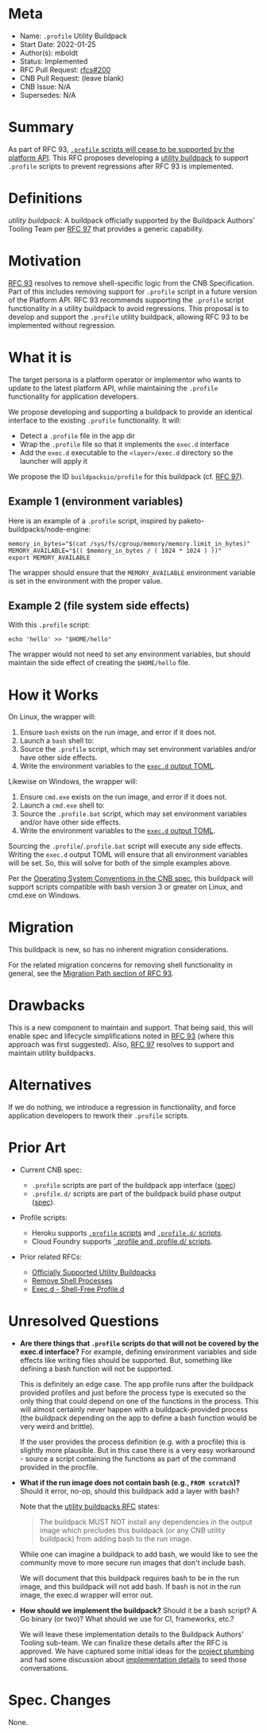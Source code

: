 # Meta
[meta]: #meta
- Name: `.profile` Utility Buildpack
- Start Date: 2022-01-25
- Author(s): mboldt
- Status: Implemented
- RFC Pull Request: [rfcs#200](https://github.com/buildpacks/rfcs/pull/200)
- CNB Pull Request: (leave blank)
- CNB Issue: N/A
- Supersedes: N/A

# Summary
[summary]: #summary

As part of RFC 93, [`.profile` scripts will cease to be supported by the platform API](https://github.com/buildpacks/rfcs/blob/main/text/0093-remove-shell-processes.md#appprofile).
This RFC proposes developing a [utility buildpack](https://github.com/buildpacks/rfcs/blob/main/text/0097-official-utility-buildpacks.md) to support `.profile` scripts to prevent regressions after RFC 93 is implemented.

# Definitions
[definitions]: #definitions

*utility buildpack*: A buildpack officially supported by the Buildpack Authors' Tooling Team per [RFC 97](https://github.com/buildpacks/rfcs/blob/main/text/0097-official-utility-buildpacks.md) that provides a generic capability.

# Motivation
[motivation]: #motivation

[RFC 93](https://github.com/buildpacks/rfcs/blob/main/text/0093-remove-shell-processes.md) resolves to remove shell-specific logic from the CNB Specification.
Part of this includes removing support for `.profile` script in a future version of the Platform API.
RFC 93 recommends supporting the `.profile` script functionality in a utility buildpack to avoid regressions.
This proposal is to develop and support the `.profile` utility buildpack, allowing RFC 93 to be implemented without regression.

# What it is
[what-it-is]: #what-it-is

The target persona is a platform operator or implementor who wants to update to the latest platform API, while maintaining the `.profile` functionality for application developers.

We propose developing and supporting a buildpack to provide an identical interface to the existing `.profile` functionality.
It will:

- Detect a `.profile` file in the app dir
- Wrap the `.profile` file so that it implements the `exec.d` interface
- Add the `exec.d` executable to the `<layer>/exec.d` directory so the launcher will apply it

We propose the ID `buildpacksio/profile` for this buildpack (cf. [RFC 97](https://github.com/buildpacks/rfcs/blob/main/text/0097-official-utility-buildpacks.md#what-it-is)).

## Example 1 (environment variables)

Here is an example of a `.profile` script, inspired by paketo-buildpacks/node-engine:

```
memory_in_bytes="$(cat /sys/fs/cgroup/memory/memory.limit_in_bytes)"
MEMORY_AVAILABLE="$(( $memory_in_bytes / ( 1024 * 1024 ) ))"
export MEMORY_AVAILABLE
```

The wrapper should ensure that the `MEMORY_AVAILABLE` environment variable is set in the environment with the proper value.

## Example 2 (file system side effects)

With this `.profile` script:

```
echo 'hello' >> "$HOME/hello"
```

The wrapper would not need to set any environment variables, but should maintain the side effect of creating the `$HOME/hello` file.


# How it Works
[how-it-works]: #how-it-works

On Linux, the wrapper will:

1. Ensure `bash` exists on the run image, and error if it does not.
1. Launch a `bash` shell to:
  1. Source the `.profile` script, which may set environment variables and/or have other side effects.
  1. Write the environment variables to the [`exec.d` output TOML](https://github.com/buildpacks/spec/blob/main/buildpack.md#execd-output-toml).

Likewise on Windows, the wrapper will:

1. Ensure `cmd.exe` exists on the run image, and error if it does not.
1. Launch a `cmd.exe` shell to:
  1. Source the `.profile.bat` script, which may set environment variables and/or have other side effects.
  1. Write the environment variables to the [`exec.d` output TOML](https://github.com/buildpacks/spec/blob/main/buildpack.md#execd-output-toml).

Sourcing the `.profile`/`.profile.bat` script will execute any side effects.
Writing the `exec.d` output TOML will ensure that all environment variables will be set.
So, this will solve for both of the simple examples above.

Per the [Operating System Conventions in the CNB spec](https://github.com/buildpacks/spec#operating-system-conventions), this buildpack will support scripts compatible with bash version 3 or greater on Linux, and cmd.exe on Windows.

# Migration
[migration]: #migration

This buildpack is new, so has no inherent migration considerations.

For the related migration concerns for removing shell functionality in general, see the [Migration Path section of RFC 93](https://github.com/buildpacks/rfcs/blob/main/text/0093-remove-shell-processes.md#migration-path).

# Drawbacks
[drawbacks]: #drawbacks

This is a new component to maintain and support.
That being said, this will enable spec and lifecycle simplifications noted in [RFC 93](https://github.com/buildpacks/rfcs/blob/main/text/0093-remove-shell-processes.md) (where this approach was first suggested).
Also, [RFC 97](https://github.com/buildpacks/rfcs/blob/main/text/0097-official-utility-buildpacks.md) resolves to support and maintain utility buildpacks.

# Alternatives
[alternatives]: #alternatives

If we do nothing, we introduce a regression in functionality, and force application developers to rework their `.profile` scripts.


# Prior Art
[prior-art]: #prior-art

- Current CNB spec:
  - `.profile` scripts are part of the buildpack app interface ([spec](https://github.com/buildpacks/spec/blob/main/buildpack.md#app-interface))
  - `.profile.d/` scripts are part of the buildpack build phase output ([spec](https://github.com/buildpacks/spec/blob/main/buildpack.md#build)).

- Profile scripts:
  - Heroku supports [`.profile` scripts](https://devcenter.heroku.com/articles/dynos#the-profile-file) and [`.profile.d/` scripts](https://devcenter.heroku.com/articles/buildpack-api#profile-d-scripts).
  - Cloud Foundry supports [`.profile and .profile.d/ scripts](https://docs.cloudfoundry.org/devguide/deploy-apps/deploy-app.html#profile).

- Prior related RFCs:
  - [Officially Supported Utility Buildpacks](https://github.com/buildpacks/rfcs/blob/main/text/0097-official-utility-buildpacks.md)
  - [Remove Shell Processes](https://github.com/buildpacks/rfcs/blob/main/text/0093-remove-shell-processes.md)
  - [Exec.d - Shell-Free Profile.d](https://github.com/buildpacks/rfcs/blob/main/text/0057-exec.d-shell-free-profile-d.md)

# Unresolved Questions
[unresolved-questions]: #unresolved-questions

- **Are there things that `.profile` scripts do that will not be covered by the exec.d interface?**
  For example, defining environment variables and side effects like writing files should be supported.
  But, something like defining a bash function will not be supported.

  This is definitely an edge case.
  The app profile runs after the buildpack provided profiles and just before the process type is executed so the only thing that could depend on one of the functions in the process.
  This will almost certainly never happen with a buildpack-provided process (the buildpack depending on the app to define a bash function would be very weird and brittle).

  If the user provides the process definition (e.g. with a procfile) this is slightly more plausible.
  But in this case there is a very easy workaround - source a script containing the functions as part of the command provided in the procfile.

- **What if the run image does not contain bash (e.g., `FROM scratch`)?**
  Should it error, no-op, should this buildpack add a layer with bash?

  Note that the [utility buildpacks RFC](https://github.com/buildpacks/rfcs/blob/main/text/0097-official-utility-buildpacks.md#how-it-works) states:
  > The buildpack MUST NOT install any dependencies in the output image
  which precludes this buildpack (or any CNB utility buildpack) from adding bash to the run image.

  While one can imagine a buildpack to add bash, we would like to see the community move to more secure run images that don't include bash.

  We will document that this buildpack requires bash to be in the run image, and this buildpack will not add bash.
  If bash is not in the run image, the exec.d wrapper will error out.

- **How should we implement the buildpack?**
  Should it be a bash script?
  A Go binary (or two)?
  What should we use for CI, frameworks, etc.?

  We will leave these implementation details to the Buildpack Authors' Tooling sub-team.
  We can finalize these details after the RFC is approved.
  We have captured some initial ideas for the [project plumbing](https://github.com/mboldt/utility-buildpack-plumbing) and had some discussion about [implementation details](https://github.com/buildpacks/rfcs/pull/200#discussion_r828063918) to seed those conversations.

# Spec. Changes
[spec-changes]: #spec-changes

None.
